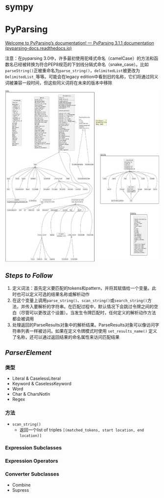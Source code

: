 # sympy

# PyParsing

[Welcome to PyParsing’s documentation! — PyParsing 3.1.1 documentation (pyparsing-docs.readthedocs.io)](https://pyparsing-docs.readthedocs.io/en/latest/)

注意：在pyparsing 3.0中，许多最初使用驼峰式命名（camelCase）的方法和函数名已经被转换为符合PEP8规范的下划线分隔式命名（snake_case）。比如 `parseString()`正被重命名为`parse_string()`，`delimitedList`被更改为`DelimitedList_`等等。可能会在legacy edition中看到旧的名称，它们将通过同义词被兼容一段时间，但这些同义词将在未来的版本中移除

<img src="pyparsingClassDiagram_3.0.9.jpg">

## *Steps to Follow*

1. 定义词法：首先定义要匹配的tokens和pattern，并将其赋值给一个变量。此时也可以定义可选的结果名称或解析动作
2. 在这个变量上调用`parse_string()`、`scan_string()`或`search_string()`方法，并传入要解析的字符串。在匹配过程中，默认情况下会跳过令牌之间的空白（尽管可以更改这个设置）。当发生令牌匹配时，任何定义的解析动作方法都会被调用
3. 处理返回的ParseResults对象中的解析结果。ParseResults对象可以像访问字符串列表一样被访问。如果在定义令牌模式时使用 `set_results_name()` 定义了名称，还可以通过返回结果的命名属性来访问匹配结果

## *ParserElement*

### 类型

* Literal & CaselessLiteral
* Keyword & CaselessKeyword
* Word
* Char & CharsNotIn
* Regex

### 方法

* `scan_string()`
  * 返回一个list of triples `[(matched_tokens, start location, end location)]`

### Expression Subclasses

### Expression Operators

### Converter Subclasses

* Combine
* Supress